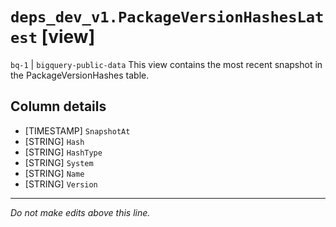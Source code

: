 # `deps_dev_v1.PackageVersionHashesLatest` [view]
`bq-1` | `bigquery-public-data`
This view contains the most recent snapshot in the PackageVersionHashes table.

## Column details
* [TIMESTAMP] `SnapshotAt`
* [STRING]    `Hash`
* [STRING]    `HashType`
* [STRING]    `System`
* [STRING]    `Name`
* [STRING]    `Version`

-------------------------------------------------------------------------------
*Do not make edits above this line.*
